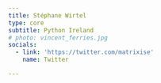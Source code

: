 ```yaml
---
title: Stéphane Wirtel
type: core
subtitle: Python Ireland
# photo: vincent_ferries.jpg
socials:
  - link: 'https://twitter.com/matrixise'
    name: Twitter

---
```


